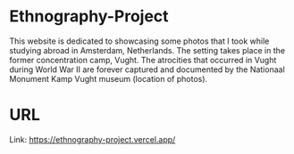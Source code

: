 # Ethnography-Project
This website is dedicated to showcasing some photos that I took while studying abroad in Amsterdam, Netherlands. The setting takes place in the former concentration camp, Vught. The atrocities that occurred in Vught during World War II are forever captured and documented by the Nationaal Monument Kamp Vught museum (location of photos).
# URL
Link: https://ethnography-project.vercel.app/
